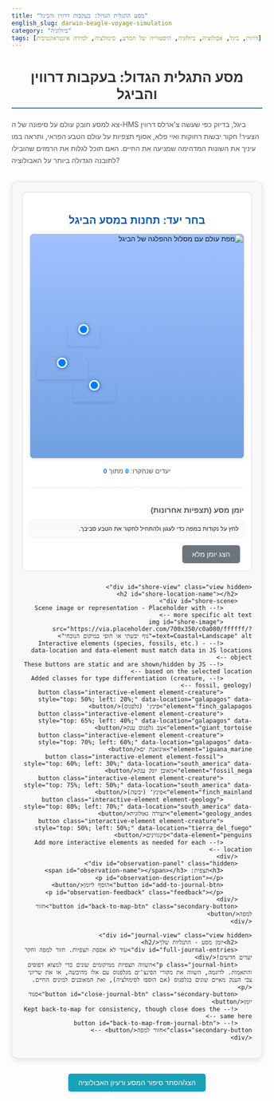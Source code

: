 ```yaml
---
title: "מסע התגלית הגדול: בעקבות דרווין והביגל"
english_slug: darwin-beagle-voyage-simulation
category: "ביולוגיה"
tags: [דרווין, ביגל, אבולוציה, ביולוגיה, היסטוריה של המדע, סימולציה, למידה אינטראקטיבית]
---
```

# מסע התגלית הגדול: בעקבות דרווין והביגל

צא למסע חובק עולם על סיפונה של ה-HMS ביגל, בדיוק כפי שעשה צ'ארלס דרווין הצעיר! חקור יבשות רחוקות ואיי פלא, אסוף תצפיות על עולם הטבע הפראי, ותראה במו עיניך את השונות המדהימה שמניעה את החיים. האם תוכל לגלות את הרמזים שהובילו לתובנה הגדולה ביותר על האבולוציה?

<div id="app-container">
    <div id="map-view" class="view active">
        <h2>בחר יעד: תחנות במסע הביגל</h2>
        <div id="map-area">
            <!-- Enhanced Map Placeholder - suggest a more dynamic or stylized look -->
            <img id="world-map" src="https://via.placeholder.com/900x450/a0c0ff/ffffff/?text=Stylized+World+Map+with+Beagle+Route" alt="מפת עולם עם מסלול ההפלגה של הביגל">
            <!-- Points of interest - data-location matches keys in JS locations object -->
            <!-- Added more descriptive styling and potential future animation hooks -->
            <button class="location-point" style="top: 60%; left: 15%;" data-location="south_america">
                <span class="point-label">חופי דרום אמריקה</span>
            </button>
            <button class="location-point" style="top: 45%; left: 25%;" data-location="galapagos">
                 <span class="point-label">איי גלפגוס</span>
            </button>
            <button class="location-point" style="top: 70%; left: 30%;" data-location="tierra_del_fuego">
                <span class="point-label">טיירה דל פואגו</span>
            </button>
             <!-- Add more points as needed based on a real map -->
             <!-- Example: australia, africa, etc. -->
             <!--
             <button class="location-point" style="top: 65%; left: 75%;" data-location="australia">
                  <span class="point-label">אוסטרליה</span>
             </button>
             -->
        </div>
         <div id="map-stats">
             <p>יעדים שנחקרו: <span id="visited-count">0</span> מתוך <span id="total-locations">0</span></p>
         </div>
        <div id="journal-preview">
            <h3>יומן מסע (תצפיות אחרונות)</h3>
            <div id="journal-entries">לחץ על נקודות במפה כדי לעגון ולהתחיל לחקור את הטבע סביבך.</div>
            <button id="view-journal-btn" class="secondary-button">הצג יומן מלא</button>
        </div>
    </div>

    <div id="shore-view" class="view hidden">
        <h2 id="shore-location-name"></h2>
        <div id="shore-scene">
            <!-- Scene image or representation - Placeholder with more specific alt text -->
            <img id="shore-image" src="https://via.placeholder.com/700x350/c0a080/ffffff/?text=Coastal+Landscape" alt="נוף יבשתי או חופי במיקום הנוכחי">
            <!-- Interactive elements (species, fossils, etc.) - data-location and data-element must match data in JS locations object -->
            <!-- These buttons are static and are shown/hidden by JS based on the selected location -->
            <!-- Added classes for type differentiation (creature, fossil, geology) -->
            <button class="interactive-element element-creature" style="top: 50%; left: 20%;" data-location="galapagos" data-element="finch_galapagos">פינץ' (גלפגוס)</button>
            <button class="interactive-element element-creature" style="top: 65%; left: 40%;" data-location="galapagos" data-element="giant_tortoise">צב גלפגוס ענק</button>
            <button class="interactive-element element-creature" style="top: 70%; left: 60%;" data-location="galapagos" data-element="iguana_marine">איגואנת ים</button>
            <button class="interactive-element element-fossil" style="top: 60%; left: 30%;" data-location="south_america" data-element="fossil_mega">מאובן יונק ענק</button>
            <button class="interactive-element element-creature" style="top: 75%; left: 50%;" data-location="south_america" data-element="finch_mainland">פינץ' (יבשה)</button>
            <button class="interactive-element element-geology" style="top: 80%; left: 70%;" data-location="south_america" data-element="geology_andes">תצורה גאולוגית</button>
            <button class="interactive-element element-creature" style="top: 50%; left: 50%;" data-location="tierra_del_fuego" data-element="penguins">פינגווינים</button>
            <!-- Add more interactive elements as needed for each location -->
        </div>
        <div id="observation-panel" class="hidden">
            <h3>תצפית: <span id="observation-name"></span></h3>
            <p id="observation-description"></p>
            <button id="add-to-journal-btn">הוסף ליומן</button>
            <p id="observation-feedback" class="feedback"></p>
        </div>
        <button id="back-to-map-btn" class="secondary-button">חזור למפה</button>
    </div>

    <div id="journal-view" class="view hidden">
        <h2>יומן מסע - התגליות שלך</h2>
        <div id="full-journal-entries">עוד לא אספת תצפיות. חזור למפה וחקר יעדים חדשים!</div>
        <p class="journal-hint">השווה תצפיות ממיקומים שונים כדי למצוא דפוסים והתאמות. לדוגמה, השווה את מקורי הפינצ'ים מגלפגוס עם אלו מהיבשה, או את שריוני צבי הענק מאיים שונים בגלפגוס (אם הוספו לסימולציה), ואת המאובנים למינים החיים.</p>
        <button id="close-journal-btn" class="secondary-button">סגור יומן</button>
        <!-- Kept back-to-map for consistency, though close does the same here -->
        <!-- <button id="back-to-map-from-journal-btn" class="secondary-button">חזור למפה</button> -->
    </div>

</div>

<button id="toggle-explanation-btn" class="tertiary-button">הצג/הסתר סיפור המסע ורעיון האבולוציה</button>

<div id="explanation" class="hidden">
    <h2>הסבר: מסע הביגל ומשמעותו המדעית הגדולה</h2>

    <h3>מסע הביגל: הרקע ההיסטורי והיציאה למסע</h3>
    <p>תארו לעצמכם מסע ימי שנמשך כמעט חמש שנים! זו הייתה המשימה של ה-HMS ביגל, ספינת מחקר בריטית שיצאה בשנת 1831 למפות את חופי דרום אמריקה. צ'ארלס דרווין, אז רק בן 22 ועם תואר באומנויות אך תשוקה בוערת לטבע, הצטרף למסע כחוקר טבע ללא שכר. הוא ידע שזו הזדמנות של פעם בחיים לאסוף דגימות ולערוך תצפיות שיעשירו את הידע המדעי. הוא לא ידע אז כמה עמוק המסע הזה ישנה את הבנתו - ואת הבנת העולם כולו - על מקור החיים.</p>

    <h3>המסלול הבלתי נשכח ותחנות מפתח</h3>
    <p>הביגל יצאה מאנגליה, חצתה את האוקיינוס האטלנטי ועצרה בברזיל. היא בילתה שנים רבות בחקירה מדוקדקת של חופי ארגנטינה, צ'ילה ופרו. נקודות דרמטיות במסלול כללו את המעבר במצרי מגלן הקפואים בטיירה דל פואגו, והעגינה באיי גלפגוס הגעשיים באוקיינוס השקט. משם המשיכה הביגל מערבה, חצתה את האוקיינוס השקט עם עצירות באי טהיטי וניו זילנד, ביקרה באוסטרליה ובאיים נוספים, חצתה את האוקיינוס ההודי, הקיפה את כף התקווה הטובה בדרום אפריקה וחזרה לאנגליה בשנת 1836. המסע הזה כיסה מרחק עצום וחשף את דרווין למגוון ביולוגי וגיאולוגי עוצר נשימה.</p>

    <h3>תצפיות המפתח ששינו את התמונה: מגלפגוס ועד המאובנים</h3>
    <p>בכל תחנת עגינה, ירד דרווין מהספינה, חקר את הסביבה, אסף אלפי דגימות של צמחים, בעלי חיים ומאובנים, ותיעד הכול ביומניו. התצפיות המפורסמות ביותר, ולימים המשפיעות ביותר, נאספו באיי גלפגוס. באיים שונים, שנפרדים זה מזה במרחק קצר יחסית, הוא מצא מינים קרובים אך שונים להפליא. הפינצ'ים (ציפורי שיר קטנות), לדוגמה, הראו הבדלים בולטים בצורת המקור שלהם מאי לאי – התאמה מושלמת לסוג המזון הזמין בכל אי. גם צבי הענק הראו שוני בצורת השריון בהתאם לצמחייה המקומית. דרווין גם מצא בדרום אמריקה מאובנים של יונקים ענקיים נכחדים (כמו העצלן הענק, מגתריום), שהיו דומים באופן מסתורי ליונקים קטנים יותר שחיים באותם אזורים כיום.</p>

    <h3>התובנות הגדולות: שונות, התאמה ושינוי לאורך זמן</h3>
    <p>מכל אוסף הראיות הזה, החלו להתגבש אצל דרווין מספר רעיונות מכוננים: ראשית, בתוך כל אוכלוסייה של בעלי חיים או צמחים, קיימת שונות טבעית גדולה (לא כל הפרטים זהים). שנית, לעיתים קרובות ישנה התאמה מדהימה בין התכונות של יצור לבין הסביבה בה הוא חי (מקור לפינץ' לאכילת זרעים קשים או חרקים דקים). שלישית, ממצאי המאובנים רמזו לו שמינים אינם קבועים לנצח, אלא משתנים ונכחדים לאורך זמן גיאולוגי ארוך, ושהמינים החיים כיום קשורים למינים שנכחדו בעבר.</p>

    <h3>הברירה הטבעית: המפתח להבנת האבולוציה</h3>
    <p>השילוב של רעיונות השונות וההתאמה, יחד עם תובנות ממדענים אחרים (כמו רעיונותיו של מלתוס על גידול אוכלוסין ותחרות על משאבים, ותצפיותיו העצמאיות של אלפרד ראסל וולאס), הובילו את דרווין לפתח את רעיון "הברירה הטבעית". הוא הבין שפרטים בתוך אוכלוסייה בעלי תכונות שמעניקות להם יתרון קל בסביבה (למשל, מקור יעיל יותר לאכילת מזון זמין) נוטים לשרוד ולהתרבות בהצלחה רבה יותר מאחרים. עם הזמן, תכונות אלו הופכות נפוצות יותר באוכלוסייה. לאורך דורות רבים, הצטברות שינויים קטנים כאלה יכולה להוביל להיווצרות מינים חדשים לגמרי, מותאמים באופן מושלם לסביבתם. זהו מנגנון האבולוציה – השינוי של מינים לאורך זמן.</p>

    <h3>מורשת המסע: מהפכה מדעית</h3>
    <p>מסע הביגל לא היה רק מסע גיאוגרפי חשוב, אלא בעיקר מסע תגלית מדעי ששינה את ההיסטוריה. הוא סיפק לדרווין את הבסיס האמפירי המוצק לבניית תיאוריית האבולוציה באמצעות ברירה טבעית – אחת התיאוריות המרכזיות והמאוששות ביותר בכל המדע המודרני. הסימולציה הזו מאפשרת לך לחוות קמצוץ קטן ממסע התגלית הזה ולראות בעצמך חלק מהראיות שדרווין אסף, שהובילו אותו לתובנות העמוקות ביותר על עולם החי.</p>
</div>

<style>
    /* General Reset and Base Styles */
    #app-container {
        direction: rtl;
        font-family: 'Arial Hebrew', 'David', 'Hebrew', sans-serif; /* More specific Hebrew fonts */
        max-width: 960px; /* Slightly wider container */
        margin: 30px auto; /* More vertical margin */
        border: 1px solid #e0e0e0; /* Lighter border */
        padding: 20px; /* More padding */
        border-radius: 12px; /* More rounded corners */
        background-color: #f8f8f8; /* Slightly darker background */
        box-shadow: 0 4px 12px rgba(0, 0, 0, 0.1); /* Subtle shadow */
        overflow: hidden; /* Contains floats/margins */
    }

    h1, h2, h3 {
        color: #333; /* Darker heading color */
        text-align: center; /* Center headings */
        margin-bottom: 15px;
    }

    h1 {
        font-size: 2em;
        margin-bottom: 20px;
        border-bottom: 2px solid #007bff; /* Accent line under main title */
        padding-bottom: 10px;
    }

    h2 {
        font-size: 1.5em;
        color: #0056b3; /* Primary color for subheadings */
    }

    h3 {
        font-size: 1.2em;
        color: #007bff; /* Accent color for panel titles */
    }

    p {
        line-height: 1.7; /* Improved readability */
        color: #555; /* Slightly lighter text */
        margin-bottom: 10px;
    }

    .view {
        margin-bottom: 25px; /* More space between views */
        padding: 15px;
        border: 1px solid #ddd;
        border-radius: 8px;
        background-color: #fff; /* White background for content areas */
        box-shadow: inset 0 1px 3px rgba(0, 0, 0, 0.05); /* Subtle inner shadow */
        opacity: 1;
        transition: opacity 0.5s ease-in-out, transform 0.5s ease-in-out; /* Smooth transitions */
         transform: translateY(0);
    }

    .view.hidden {
        opacity: 0;
        transform: translateY(20px); /* Slide down slightly when hidden */
        pointer-events: none; /* Disable clicks when hidden */
        height: 0; /* Collapse height */
        padding-top: 0;
        padding-bottom: 0;
        margin-top: 0;
        margin-bottom: 0;
        overflow: hidden;
        border-color: transparent;
        box-shadow: none;
    }
     .view.active {
        opacity: 1;
        transform: translateY(0);
        height: auto; /* Allow content height */
        padding: 15px; /* Restore padding */
        margin-bottom: 25px; /* Restore margin */
         border-color: #ddd; /* Restore border */
         box-shadow: inset 0 1px 3px rgba(0, 0, 0, 0.05); /* Restore shadow */
         pointer-events: auto; /* Enable clicks */
     }


    /* Map View Specific Styles */
    #map-area {
        position: relative;
        width: 100%;
        height: 450px; /* Adjusted height */
        background: linear-gradient(to bottom, #a0c0ff, #70a0e0); /* Gradient background */
        border-radius: 8px;
        overflow: hidden;
        box-shadow: 0 2px 8px rgba(0, 0, 0, 0.1);
    }
     #world-map {
         display: block;
         width: 100%;
         height: 100%;
         object-fit: cover; /* Cover area */
         border-radius: 8px;
         transition: transform 0.3s ease; /* Smooth hover effect */
     }
     #map-area:hover #world-map {
         transform: scale(1.02); /* Slightly zoom on hover */
     }

    .location-point {
        position: absolute;
        transform: translate(-50%, -50%);
        padding: 0; /* Remove button padding */
        background: none; /* No button background */
        border: none; /* No button border */
        cursor: pointer;
        font-size: 1em;
        z-index: 10;
        transition: all 0.3s ease; /* Smooth transitions for point */
        filter: drop-shadow(1px 1px 2px rgba(0,0,0,0.3)); /* Subtle shadow for point */
    }
     .location-point::before {
         content: '';
         display: block;
         width: 15px;
         height: 15px;
         background-color: #007bff; /* Blue dot */
         border-radius: 50%;
         border: 3px solid #fff; /* White border */
         box-shadow: 0 0 8px rgba(0, 123, 255, 0.5); /* Glow effect */
         margin: 0 auto 5px auto; /* Center dot above text */
         transition: all 0.3s ease;
     }
    .location-point:hover::before {
        background-color: #0056b3; /* Darker blue on hover */
        transform: scale(1.2); /* Enlarge dot on hover */
        box-shadow: 0 0 12px rgba(0, 123, 255, 0.7); /* More intense glow */
    }
     .location-point .point-label {
         display: block;
         white-space: nowrap; /* Prevent text wrapping */
         background-color: rgba(0, 0, 0, 0.6); /* Dark background for label */
         color: white;
         padding: 3px 8px;
         border-radius: 4px;
         font-size: 0.8em;
         opacity: 0; /* Hide label by default */
         transition: opacity 0.3s ease;
     }
     .location-point:hover .point-label {
         opacity: 1; /* Show label on hover */
     }

    .location-point.visited::before {
        background-color: #28a745; /* Green for visited */
        box-shadow: 0 0 8px rgba(40, 167, 69, 0.5);
    }
     .location-point.visited:hover::before {
         background-color: #218838;
         box-shadow: 0 0 12px rgba(40, 167, 69, 0.7);
     }

    #map-stats {
        text-align: center;
        margin-top: 15px;
        font-size: 0.95em;
        color: #555;
    }
     #map-stats span {
         font-weight: bold;
         color: #007bff;
     }


    #journal-preview {
        margin-top: 20px;
        border-top: 1px dashed #ddd;
        padding-top: 15px;
    }
    #journal-preview h3 {
         text-align: right;
         margin-bottom: 10px;
         border-bottom: none;
         padding-bottom: 0;
         color: #555;
         font-size: 1.1em;
    }
    #journal-entries {
        max-height: 120px; /* Slightly more height */
        overflow-y: auto;
        border: 1px solid #eee;
        padding: 10px; /* More padding */
        margin-bottom: 15px;
        background-color: #fafafa; /* Lighter background */
        font-size: 0.85em; /* Slightly larger font */
        border-radius: 5px;
    }
     #journal-entries div {
         margin-bottom: 8px; /* More space between entries */
         padding-bottom: 5px;
         border-bottom: 1px dotted #ccc; /* Stronger dotted line */
         color: #444;
     }
     #journal-entries div:last-child {
         border-bottom: none;
         margin-bottom: 0;
     }
     #journal-entries strong {
         color: #0056b3; /* Highlight location name */
         font-weight: normal; /* Less bold */
         margin-left: 5px; /* Space after location */
     }


    /* Shore View Specific Styles */
    #shore-scene {
        position: relative;
        width: 100%;
        height: 380px; /* Adjusted height */
        background: linear-gradient(to bottom, #d0b090, #b09070); /* Earthy gradient */
        margin-bottom: 20px; /* More margin */
        border-radius: 8px;
        overflow: hidden;
        box-shadow: 0 2px 8px rgba(0, 0, 0, 0.1);
    }
     #shore-image {
         display: block;
         width: 100%;
         height: 100%;
         object-fit: cover;
         border-radius: 8px;
         transition: transform 0.3s ease;
     }
      #shore-scene:hover #shore-image {
         transform: scale(1.02);
     }

    .interactive-element {
        position: absolute;
        transform: translate(-50%, -50%);
        padding: 6px 12px; /* Larger clickable area */
        background-color: rgba(40, 167, 69, 0.85); /* Greenish */
        color: white;
        border: none;
        border-radius: 20px; /* Pill shape */
        cursor: pointer;
        font-size: 0.9em;
        z-index: 10;
        transition: all 0.3s ease; /* Smooth transition */
        box-shadow: 0 2px 5px rgba(0, 0, 0, 0.2); /* Button shadow */
    }
     .interactive-element:hover {
         background-color: rgba(30, 120, 50, 0.95);
         transform: translate(-50%, -50%) scale(1.1); /* Enlarge slightly on hover */
         box-shadow: 0 4px 8px rgba(0, 0, 0, 0.3);
     }

     /* Specific styles for element types */
     .element-creature { background-color: rgba(40, 167, 69, 0.85); }
     .element-creature:hover { background-color: rgba(30, 120, 50, 0.95); }

     .element-fossil { background-color: rgba(108, 117, 125, 0.85); } /* Grayish */
     .element-fossil:hover { background-color: rgba(80, 90, 100, 0.95); }

     .element-geology { background-color: rgba(23, 162, 184, 0.85); } /* Cyan/Teal */
     .element-geology:hover { background-color: rgba(19, 138, 156, 0.95); }


    #observation-panel {
        border: 1px solid #cce5ff; /* Light blue border */
        background-color: #e9f7ff; /* Light blue background */
        padding: 15px; /* More padding */
        margin-bottom: 20px; /* More margin */
        border-radius: 8px;
        transition: all 0.4s ease; /* Smooth transition for panel */
        box-shadow: 0 2px 6px rgba(0, 123, 255, 0.15); /* Subtle blue shadow */
    }
     #observation-panel.hidden {
         opacity: 0;
         max-height: 0; /* Collapse height */
         padding-top: 0;
         padding-bottom: 0;
         margin-top: 0;
         margin-bottom: 0;
         overflow: hidden;
         border-color: transparent;
         box-shadow: none;
     }
      #observation-panel h3 {
         margin-top: 0;
         font-size: 1.2em;
         border-bottom: 1px solid #b8daff; /* Lighter blue border */
         padding-bottom: 8px;
         color: #004085; /* Darker blue text */
     }
     #observation-panel p {
         font-size: 1em;
         line-height: 1.6;
         color: #004085;
         margin-bottom: 15px; /* More space below description */
     }

     .feedback {
         margin-top: 10px;
         font-weight: bold;
     }
     #observation-feedback[style*="color: green"] { /* Target specific color for styling */
         color: #28a745; /* Bootstrap success green */
     }
     #observation-feedback[style*="color: red"] { /* Target specific color for styling */
          color: #dc3545; /* Bootstrap danger red */
     }


    /* Journal View Specific Styles */
    #full-journal-entries {
        border: 1px solid #e0e0e0; /* Lighter border */
        padding: 15px; /* More padding */
        max-height: 350px; /* More height */
        overflow-y: auto;
        margin-bottom: 20px; /* More margin */
        background-color: #fffbf0; /* Journal-like background */
        border-radius: 8px;
        box-shadow: inset 0 1px 3px rgba(0, 0, 0, 0.05);
    }
     #full-journal-entries div {
         margin-bottom: 15px; /* More space */
         padding-bottom: 10px;
         border-bottom: 1px dashed #d0d0d0; /* Lighter dashed line */
         color: #333;
     }
      #full-journal-entries div:last-child {
         border-bottom: none;
         margin-bottom: 0;
     }
      #full-journal-entries strong {
          color: #0056b3;
          font-weight: bold; /* Back to bold for emphasis */
          margin-left: 8px; /* Space after location */
      }
     #full-journal-entries em {
         font-size: 0.9em;
         color: #777;
         display: block; /* Timestamp on new line */
         margin-top: 5px;
     }
     .journal-hint {
         font-style: italic;
         color: #666;
         margin-bottom: 20px;
         text-align: center;
         font-size: 0.9em;
     }


    /* Button Styles */
    button {
        padding: 10px 20px; /* Larger buttons */
        background-color: #007bff; /* Primary blue */
        color: white;
        border: none;
        border-radius: 5px;
        cursor: pointer;
        font-size: 1em; /* Standard font size */
        margin-right: 8px; /* More space between buttons */
        transition: background-color 0.2s ease, transform 0.1s ease; /* Smooth hover/active */
        box-shadow: 0 2px 5px rgba(0, 0, 0, 0.1); /* Subtle shadow */
    }
    button:hover {
        background-color: #0056b3; /* Darker blue on hover */
        box-shadow: 0 3px 6px rgba(0, 0, 0, 0.15);
    }
    button:active {
         transform: scale(0.98); /* Slight press effect */
    }

    .secondary-button {
         background-color: #6c757d; /* Secondary gray */
         box-shadow: 0 2px 5px rgba(0, 0, 0, 0.08);
    }
    .secondary-button:hover {
         background-color: #545b62; /* Darker gray on hover */
         box-shadow: 0 3px 6px rgba(0, 0, 0, 0.12);
    }

    #add-to-journal-btn {
        background-color: #28a745; /* Success green */
         box-shadow: 0 2px 5px rgba(0, 0, 0, 0.1);
    }
     #add-to-journal-btn:hover {
         background-color: #218838; /* Darker green */
         box-shadow: 0 3px 6px rgba(0, 0, 0, 0.15);
     }

     .tertiary-button {
         display: block; /* Make it a block element */
         margin: 25px auto; /* Center button */
         background-color: #17a2b8; /* Info cyan */
         box-shadow: 0 2px 5px rgba(0, 0, 0, 0.1);
     }
      .tertiary-button:hover {
          background-color: #138496; /* Darker cyan */
          box-shadow: 0 3px 6px rgba(0, 0, 0, 0.15);
      }


    /* Explanation Section Styles */
    #explanation {
        margin-top: 30px; /* More space above */
        padding: 20px; /* More padding */
        border: 1px solid #ccc;
        border-radius: 12px; /* More rounded corners */
        background-color: #e9ecef; /* Light gray-blue */
        direction: rtl;
        line-height: 1.7; /* Ensure readability */
        opacity: 1;
        transition: opacity 0.5s ease-in-out;
    }
     #explanation.hidden {
        opacity: 0;
        height: 0; /* Collapse height */
        padding-top: 0;
        padding-bottom: 0;
        margin-top: 0;
        margin-bottom: 0;
        overflow: hidden;
        border-color: transparent;
     }
     #explanation h2, #explanation h3 {
         color: #343a40; /* Darker text */
         text-align: right; /* Align explanation headings right */
     }
     #explanation h2 {
        border-bottom: 2px solid #17a2b8; /* Accent line */
        padding-bottom: 10px;
        margin-bottom: 15px;
     }
     #explanation h3 {
         margin-top: 20px; /* More space above section headings */
         border-bottom: 1px dashed #adb5bd;
         padding-bottom: 8px;
         margin-bottom: 10px;
         color: #495057;
     }
     #explanation p {
         font-size: 1em;
         line-height: 1.7;
         color: #495057;
         margin-bottom: 15px;
     }

     /* Responsive adjustments */
     @media (max-width: 768px) {
        #app-container {
            padding: 10px;
            margin: 15px auto;
        }
        h1 { font-size: 1.6em; }
        h2 { font-size: 1.3em; }
        h3 { font-size: 1.1em; }
        button { padding: 8px 15px; font-size: 0.9em; }
        .location-point .point-label { font-size: 0.7em; }
        .interactive-element { font-size: 0.8em; padding: 5px 10px; }
        #explanation { padding: 15px; }
     }
</style>

<script>
    // Data structure holds all information
    const locations = {
        south_america: {
            name: "חופי דרום אמריקה",
            english_slug: "south_america",
            image: "https://via.placeholder.com/700x350/d0b090/333?text=South+America+Coast", // Placeholder suggestive of the region
            elements: [
                { id: "finch_mainland", name: "פינץ' (יבשה)", description: "פינץ' עם מקור חסון, אופייני לאכילת זרעים קשים שנמצאים בשפע ביבשת." },
                 { id: "fossil_mega", name: "מאובן יונק ענק", description: "מאובן של יונק ענק נכחד, כמו עצלן ענק (מגתריום) או גליפטודון (ארמדילו ענק). דומה ליונקים קטנים יותר החיים כיום באותו אזור, אך גדול בהרבה. רמז לשינוי מינים לאורך זמן!" },
                 { id: "geology_andes", name: "תצורת סלע באנדים", description: "שכבות סלע ימיות שנמצאו גבוה בהרי האנדים, מראות שהאזור היה פעם מתחת לפני הים והתרומם לאט לאורך מיליוני שנים. שינויים אדירים מתרחשים גם בנוף, לא רק בחיים!"}
            ]
        },
        galapagos: {
            name: "איי גלפגוס",
             english_slug: "galapagos",
            image: "https://via.placeholder.com/700x350/80a0a0/fff?text=Galapagos+Volcanic+Island", // Placeholder suggestive of volcanic islands
            elements: [
                { id: "finch_galapagos", name: "פינץ' (גלפגוס)", description: "פינץ' באיי גלפגוס. צורת המקור משתנה מאוד מאי לאי. באחד האיים המקור עבה לאכילת זרעים, באחר דק וארוך לאכילת חרקים, ובאחר קצר לאכילת ניצנים. דוגמה מובהקת להתאמה לסביבה המקומית!" },
                 { id: "giant_tortoise", name: "צב גלפגוס ענק", description: "צב יבשתי ענק, אנדמי לגלפגוס. גם צורת השריון משתנה בין תת-מינים באיים שונים. באיים עם צמחייה נמוכה, השריון כיפתי ונמוך. באיים יבשים עם קקטוסים גבוהים, השריון 'אוכפי' ומאפשר להרים את הראש גבוה יותר כדי להגיע למזון. התאמה מדהימה לסביבה!" },
                 { id: "iguana_marine", name: "איגואנת ים", description: "הלטרטאור היחיד בעולם שמבלה חלק ניכר מזמנו בים וניזון מאצות. הוא מתחמם על הסלעים בשמש לאחר הצלילה במים הקרים. יצור מותאם בצורה ייחודית לסביבה הימית של גלפגוס!"}
            ]
        },
         tierra_del_fuego: {
            name: "טיירה דל פואגו",
             english_slug: "tierra_del_fuego",
            image: "https://via.placeholder.com/700x350/a0b0c0/fff?text=Tierra+del+Fuego+Shore", // Placeholder suggestive of cold, southern lands
            elements: [
                { id: "penguins", name: "פינגווינים", description: "מושבת פינגווינים מסוג Magellanic. עופות ימיים מותאמים לחיים במים הקרים של אזורי הדרום, עם כנפיים שהפכו לסנפירים ושכבת שומן מבודדת. מראים מגוון החיים גם בתנאים קיצוניים!"}
            ]
         }
        // Add more locations and elements following this structure
    };

    let journal = []; // Array to store journal entries
    let visitedLocations = new Set(); // Set to track visited locations

    // Get UI elements
    const appContainer = document.getElementById('app-container');
    const mapView = document.getElementById('map-view');
    const shoreView = document.getElementById('shore-view');
    const journalView = document.getElementById('journal-view');

    const mapPoints = appContainer.querySelectorAll('.location-point');
    const visitedCountSpan = document.getElementById('visited-count');
    const totalLocationsSpan = document.getElementById('total-locations');

    const shoreScene = document.getElementById('shore-scene');
    const shoreImage = document.getElementById('shore-image');
    const shoreLocationName = document.getElementById('shore-location-name');
    const observationPanel = document.getElementById('observation-panel');
    const observationName = document.getElementById('observation-name');
    const observationDescription = document.getElementById('observation-description');
    const addToJournalBtn = document.getElementById('add-to-journal-btn');
    const observationFeedback = document.getElementById('observation-feedback');

    const backToMapBtn = document.getElementById('back-to-map-btn');
    const viewJournalBtn = document.getElementById('view-journal-btn');
    const fullJournalEntries = document.getElementById('full-journal-entries');
    const closeJournalBtn = document.getElementById('close-journal-btn');
    const journalPreviewEntries = document.getElementById('journal-entries');
    // const backToMapFromJournalBtn = document.getElementById('back-to-map-from-journal-btn'); // Keeping hidden as closeJournalBtn does the same

    const explanationDiv = document.getElementById('explanation');
    const toggleExplanationBtn = document.getElementById('toggle-explanation-btn');


    // --- View Switching ---
    function showView(viewId) {
        const views = [mapView, shoreView, journalView];
        views.forEach(view => {
            if (view.id === viewId) {
                view.classList.add('active');
                view.classList.remove('hidden');
                 // Set focus for accessibility after view change animation
                 // setTimeout(() => view.focus(), 600); // Maybe add a focus element inside views
            } else {
                view.classList.remove('active');
                view.classList.add('hidden');
            }
        });
    }

     // --- Update Map Stats ---
     function updateMapStats() {
         const total = Object.keys(locations).length;
         visitedCountSpan.textContent = visitedLocations.size;
         totalLocationsSpan.textContent = total;
     }

    // --- Shore Scene Rendering ---
    function renderShoreScene(locationKey) {
        const locationData = locations[locationKey];
        if (!locationData) {
            console.error("Location data not found for key:", locationKey);
            return;
        }
        shoreLocationName.textContent = `חקר ב: ${locationData.name}`; // More descriptive title
        shoreImage.src = locationData.image;
        shoreImage.alt = `נוף ב${locationData.name}`; // Update alt text

        // Hide all interactive elements first
        shoreScene.querySelectorAll('.interactive-element').forEach(btn => {
            btn.style.display = 'none'; // Use style to override CSS display rules
        });

        // Show only elements belonging to the current location
        // This relies on the static buttons having the correct data-location attribute
        const elementsToShow = shoreScene.querySelectorAll(`.interactive-element[data-location="${locationKey}"]`);

        if (elementsToShow.length === 0) {
             // Add a message if there are no interactive elements at this location
             const noElementsMessage = document.createElement('div');
             noElementsMessage.id = 'no-elements-message';
             noElementsMessage.textContent = 'אין כרגע תצפיות זמינות במיקום זה.';
             noElementsMessage.style.cssText = `
                position: absolute;
                top: 50%;
                left: 50%;
                transform: translate(-50%, -50%);
                background-color: rgba(255, 255, 255, 0.9);
                padding: 10px 15px;
                border-radius: 8px;
                font-size: 1.1em;
                color: #555;
                z-index: 5;
             `;
             // Remove previous message if exists
             const existingMessage = shoreScene.querySelector('#no-elements-message');
             if (existingMessage) {
                 existingMessage.remove();
             }
             shoreScene.appendChild(noElementsMessage);

        } else {
            // Remove any "no elements" message
            const existingMessage = shoreScene.querySelector('#no-elements-message');
            if (existingMessage) {
                existingMessage.remove();
            }
             elementsToShow.forEach(btn => {
                 btn.style.display = ''; // Show the button
                 // Listeners are added once during initialization below
             });
        }


        observationPanel.classList.add('hidden'); // Hide panel when changing location
        observationFeedback.textContent = ''; // Clear feedback
         observationFeedback.style.color = ''; // Reset feedback color
    }

    // --- Display Observation ---
     function displayObservation(elementId, locationKey) { // Pass IDs to look up data
         const locationData = locations[locationKey];
         if (!locationData) {
             console.error("Location data not found for key:", locationKey);
             return;
         }
         const element = locationData.elements.find(el => el.id === elementId);
         if (element) {
             observationName.textContent = element.name;
             observationDescription.textContent = element.description;
             addToJournalBtn.dataset.elementId = element.id; // Store element ID
             addToJournalBtn.dataset.locationKey = locationKey; // Store location key
             observationFeedback.textContent = ''; // Clear previous feedback
             observationFeedback.style.color = ''; // Reset feedback color
             observationPanel.classList.remove('hidden');
         } else {
             console.error("Element data not found for ID:", elementId, "at location:", locationKey);
             observationPanel.classList.add('hidden'); // Hide if element not found
         }
     }


    // --- Journal Interaction ---
    addToJournalBtn.addEventListener('click', () => {
        const elementId = addToJournalBtn.dataset.elementId;
        const locationKey = addToJournalBtn.dataset.locationKey;

        if (!elementId || !locationKey) {
            console.error("No element or location data stored for journal entry.");
            observationFeedback.textContent = 'שגיאה: לא ניתן לרשום תצפית זו (חסרים נתונים פנימיים).';
            observationFeedback.style.color = 'red';
            return;
        }

        const locationData = locations[locationKey];
        if (!locationData) {
            console.error("Location data not found for key:", locationKey, "when adding to journal.");
            observationFeedback.textContent = 'שגיאה: לא ניתן לרשום תצפית זו (בעיה בזיהוי מיקום).';
            observationFeedback.style.color = 'red';
            return;
        }

        const element = locationData.elements.find(el => el.id === elementId);

        if (element) {
             // Prevent duplicate entries for the exact same element at the same location
             const isDuplicate = journal.some(entry =>
                 entry.locationKey === locationKey && entry.elementId === elementId
             );

             if (isDuplicate) {
                  observationFeedback.textContent = `כבר רשמת תצפית על "${element.name}" מ${locationData.name}.`;
                  observationFeedback.style.color = 'orange'; // Indicate already recorded
                  return;
             }

            const entry = {
                location: locationData.name,
                locationKey: locationKey, // Store key for internal use
                elementId: elementId, // Store ID for internal use
                elementName: element.name,
                description: element.description,
                timestamp: new Date().toLocaleString('he-IL')
            };
            journal.push(entry);
            updateJournalDisplays();
            observationFeedback.textContent = `"${element.name}" מ${locationData.name} נרשם ביומן!`;
            observationFeedback.style.color = 'green'; // Ensure color is green for success
        } else {
            console.error("Element data not found for ID:", elementId, "when adding to journal.");
            observationFeedback.textContent = 'שגיאה: לא ניתן לרשום תצפית זו.';
            observationFeedback.style.color = 'red';
        }
    });

    function updateJournalDisplays() {
        const formatEntry = (entry) => `<div><strong>${entry.location}:</strong> ${entry.elementName}</div><p>${entry.description}</p><em>(${entry.timestamp})</em>`;
        const formatPreviewEntry = (entry) => `<div><strong>${entry.location}:</strong> ${entry.elementName}</div>`;

        // Update preview
        journalPreviewEntries.innerHTML = '';
        if (journal.length === 0) {
            journalPreviewEntries.textContent = 'לחץ על נקודות במפה כדי לעגון ולהתחיל לחקור את הטבע סביבך.';
        } else {
            // Show only latest few in preview
            journal.slice(-3).reverse().forEach(entry => {
                 const div = document.createElement('div');
                 div.innerHTML = formatPreviewEntry(entry);
                 journalPreviewEntries.appendChild(div);
             });
             if(journal.length > 3) {
                 const moreDiv = document.createElement('div');
                 moreDiv.textContent = `... ועוד ${journal.length - 3} תצפיות נוספות ביומן המלא.`;
                 moreDiv.style.cssText = 'font-style: italic; color: #777; margin-top: 5px;';
                 journalPreviewEntries.appendChild(moreDiv);
             }
        }

        // Update full journal view
        fullJournalEntries.innerHTML = '';
        if (journal.length === 0) {
             fullJournalEntries.textContent = 'עוד לא אספת תצפיות. חזור למפה וחקר יעדים חדשים!';
        } else {
             journal.forEach(entry => {
                 const div = document.createElement('div');
                 div.innerHTML = formatEntry(entry);
                 fullJournalEntries.appendChild(div);
             });
        }
    }

    viewJournalBtn.addEventListener('click', () => {
        updateJournalDisplays(); // Ensure it's updated before showing
        showView('journal-view');
    });

    closeJournalBtn.addEventListener('click', () => {
        showView('map-view'); // Return to map view
    });

     // backToMapFromJournalBtn.addEventListener('click', () => {
     //    showView('map-view'); // Return to map view
     // });


    // --- Navigation Buttons ---
    backToMapBtn.addEventListener('click', () => {
        showView('map-view');
    });

    // --- Explanation Toggle ---
    toggleExplanationBtn.addEventListener('click', () => {
        const isHidden = explanationDiv.classList.toggle('hidden');
        if (!isHidden) {
            toggleExplanationBtn.textContent = 'הסתר סיפור המסע ורעיון האבולוציה';
             // Scroll to the explanation section
             explanationDiv.scrollIntoView({ behavior: 'smooth', block: 'start' });
        } else {
            toggleExplanationBtn.textContent = 'הצג סיפור המסע ורעיון האבולוציה';
        }
    });


    // --- Initialization ---

    // Add click listeners to Map Points
    mapPoints.forEach(point => {
        point.addEventListener('click', () => {
            const locationKey = point.dataset.location;
             if (!visitedLocations.has(locationKey)) {
                  visitedLocations.add(locationKey);
                  point.classList.add('visited'); // Mark visually
                  updateMapStats(); // Update counter
             }
            renderShoreScene(locationKey); // Pass the key to renderScene
            showView('shore-view');
        });
         // Initially hide all interactive elements until a location is selected by renderShoreScene
         // This is also done in renderShoreScene, but good to ensure on load
         // point.style.display = 'none'; // This hides the map points themselves! NO, this is wrong.
    });

    // Add click listeners to ALL Interactive Element buttons ONCE during setup
    // These buttons are static in the HTML, but shown/hidden by renderShoreScene
    shoreScene.querySelectorAll('.interactive-element').forEach(btn => {
        const elementId = btn.dataset.element;
        const locationKey = btn.dataset.location;

        // Find the corresponding element data to ensure it exists
        const locationData = locations[locationKey];
        if (locationData) {
            const elementData = locationData.elements.find(el => el.id === elementId);
            if (elementData) {
                 // Add event listener only if data exists
                 btn.addEventListener('click', () => {
                      displayObservation(elementId, locationKey);
                 });
            } else {
                 console.warn(`Element data not found for ID: ${elementId} at location: ${locationKey}. Button may be hidden or non-functional.`);
                 // Button will be hidden by renderShoreScene anyway if data-location doesn't match current view
            }
        } else {
             console.warn(`Location data not found for key: ${locationKey} for interactive element. Button may be hidden or non-functional.`);
             // Button will be hidden by renderShoreScene anyway
        }

         // Initially hide all interactive elements until a location is selected by renderShoreScene
         // This is handled inside renderShoreScene based on data-location, but a default hidden state in CSS or here is also fine.
         // CSS handles the initial hidden state better.
         btn.style.display = 'none'; // Hide all initially
    });


     // Ensure the correct number of total locations is displayed on load
     totalLocationsSpan.textContent = Object.keys(locations).length;
     visitedCountSpan.textContent = visitedLocations.size; // Should be 0 initially

    showView('map-view'); // Start on the map view
    updateJournalDisplays(); // Initialize journal display (will show empty message)

</script>
```